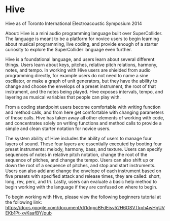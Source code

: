 Hive
====

Hive as of Toronto International Electroacoustic Symposium 2014

About:
Hive is a mini audio programming language built over SuperCollider. The language is meant to be a platform for novice users to begin learning about musical programming, live coding, and provide enough of a starter curiosity to explore the SuperCollider language even further. 

Hive is a foundational language, and users learn about several different things. Users learn about keys, pitches, relative pitch relations, harmony, notes, and tempo. In working with Hive users are shielded from audio programming directly, for example users do not need to name a sine oscillator, or make a graph of unit generators, but they have the ability to change and choose the envelops of a preset instrument, the root of that instrument, and the notes being played. Hive exposes intervals, tempo, and layering as musical variables that people can play with.

From a coding standpoint users become comfortable with writing function and method calls, and from here get comfortable with changing parameters of those calls. Hive has taken away all other elements of working with code, and concentrates solely on writing functions and method calls to provide a simple and clean starter notation for novice users. 

The system ability of Hive includes the ability of users to manage four layers of sound. These four layers are essentially executed by booting four preset instruments: melody, harmony, bass, and texture. Users can specify sequences of notes in relative pitch notation, change the root of the sequence of pitches, and change the tempo. Users can also shift up or down the root of a sequence of pitches, and stop and start instruments. Users can also add and change the envelope of each instrument based on five presets with specified attack and release times, they are called: short, long, rev, perc, and tri. Lastly, users can evaluate a basic help method to begin working with the language if they are confused on where to begin.


To begin working with Hive, please view the following beginners tutorial at the following link: https://docs.google.com/document/d/1dqpcBFdEisv52H6OSVTkph4wHgUVEKb1Pt-xvKaafBY/pub
